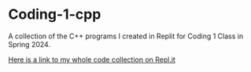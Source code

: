 # Coding-1-cpp
A collection of the C++ programs I created in Replit for Coding 1 Class in Spring 2024.

[Here is a link to my whole code collection on Repl.it](https://replit.com/@bradenvanderwee)
